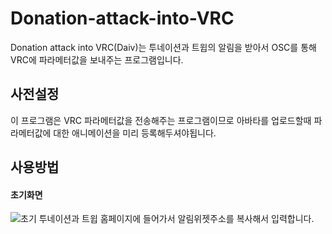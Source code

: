# Donation-attack-into-VRC
Donation attack into VRC(Daiv)는 투네이션과 트윕의 알림을 받아서 OSC를 통해 VRC에 파라메터값을 보내주는 프로그램입니다.

## 사전설정
이 프로그램은 VRC 파라메터값을 전송해주는 프로그램이므로 아바타를 업로드할때 파라메터값에 대한 애니메이션을 미리 등록해두셔야됩니다.

## 사용방법
#### 초기화면
![초기](https://user-images.githubusercontent.com/82574391/166342589-849cfd42-8d38-48ca-bdf5-74bd492e2c84.JPG)
투네이션과 트윕 홈페이지에 들어가서 알림위젯주소를 복사해서 입력합니다.


